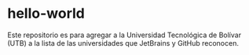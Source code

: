 # hello-world
Este repositorio es para agregar a la Universidad Tecnológica de Bolívar (UTB) a la lista de las universidades que JetBrains y GitHub reconocen.
